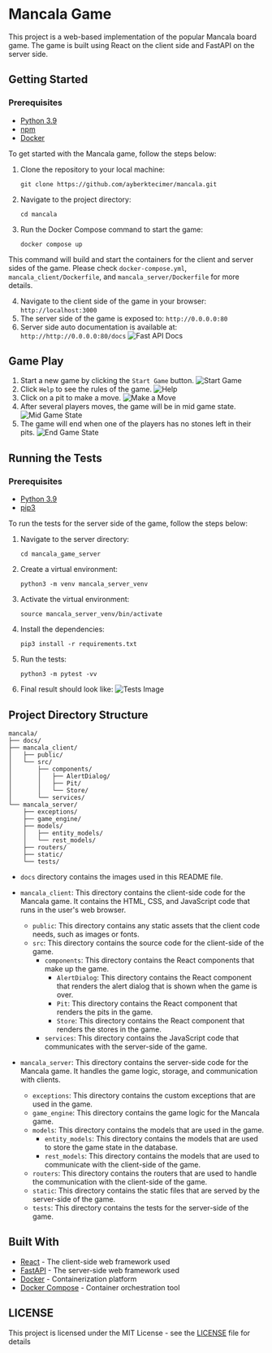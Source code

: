 # Mancala Game

This project is a web-based implementation of the popular Mancala board game. The game is built using React on the client side and FastAPI on the server side.

## Getting Started
### Prerequisites
- [Python 3.9](https://www.python.org/downloads/)
- [npm](https://docs.npmjs.com/downloading-and-installing-node-js-and-npm)
- [Docker](https://docs.docker.com/get-docker/)

To get started with the Mancala game, follow the steps below:

1. Clone the repository to your local machine:
    
    ```
    git clone https://github.com/ayberktecimer/mancala.git
    ```
2. Navigate to the project directory:
    
    ```
    cd mancala
   ```
3. Run the Docker Compose command to start the game:
    ```
   docker compose up
   ```
This command will build and start the containers for the client and server sides of the game.
Please check `docker-compose.yml`, `mancala_client/Dockerfile`, and `mancala_server/Dockerfile` for more details.

4. Navigate to the client side of the game in your browser:
        ```
        http://localhost:3000
        ```
5. The server side of the game is exposed to:
        ```
            http://0.0.0.0:80
        ```
6. Server side auto documentation is available at:
        ```
            http://http://0.0.0.0:80/docs
        ```
![Fast API Docs](./docs/fast_api_docs.png)
## Game Play
1. Start a new game by clicking the `Start Game` button.
![Start Game](./docs/start_game.png)
2. Click `Help` to see the rules of the game.
![Help](./docs/help.png)
3. Click on a pit to make a move.
![Make a Move](./docs/init_game_state.png)
4. After several players moves, the game will be in mid game state.
![Mid Game State](./docs/mid_game_state.png)
5. The game will end when one of the players has no stones left in their pits.
![End Game State](./docs/end_game_state.png)
## Running the Tests

### Prerequisites
- [Python 3.9](https://www.python.org/downloads/)
- [pip3](https://pip.pypa.io/en/stable/installation/)

To run the tests for the server side of the game, follow the steps below:

1. Navigate to the server directory:
    
    ```
    cd mancala_game_server
   ```
2. Create a virtual environment:
    
    ```
    python3 -m venv mancala_server_venv
   ```

3. Activate the virtual environment:
    
    ```
    source mancala_server_venv/bin/activate
   ```
4. Install the dependencies:
    
    ```
    pip3 install -r requirements.txt
   ```
5. Run the tests:
    
    ```
    python3 -m pytest -vv
   ```
6. Final result should look like:
![Tests Image](./docs/tests.png)
## Project Directory Structure

```
mancala/
├── docs/
├── mancala_client/
│   ├── public/
│   └── src/
│       ├── components/
│       │   ├── AlertDialog/
│       │   ├── Pit/
│       │   └── Store/
│       └── services/
└── mancala_server/
    ├── exceptions/
    ├── game_engine/
    ├── models/
    │   ├── entity_models/
    │   └── rest_models/
    ├── routers/
    ├── static/
    └── tests/
```
- `docs` directory contains the images used in this README file.
- `mancala_client`: This directory contains the client-side code for the Mancala game. It contains the HTML, CSS, and JavaScript code that runs in the user's web browser.

  - `public`: This directory contains any static assets that the client code needs, such as images or fonts.
  - `src`: This directory contains the source code for the client-side of the game.
    - `components`: This directory contains the React components that make up the game.
      - `AlertDialog`: This directory contains the React component that renders the alert dialog that is shown when the game is over.
      - `Pit`: This directory contains the React component that renders the pits in the game.
      - `Store`: This directory contains the React component that renders the stores in the game.
    - `services`: This directory contains the JavaScript code that communicates with the server-side of the game.
- `mancala_server`: This directory contains the server-side code for the Mancala game. It handles the game logic, storage, and communication with clients.
  - `exceptions`: This directory contains the custom exceptions that are used in the game.
  - `game_engine`: This directory contains the game logic for the Mancala game.
  - `models`: This directory contains the models that are used in the game.
    - `entity_models`: This directory contains the models that are used to store the game state in the database.
    - `rest_models`: This directory contains the models that are used to communicate with the client-side of the game.
  - `routers`: This directory contains the routers that are used to handle the communication with the client-side of the game.
  - `static`: This directory contains the static files that are served by the server-side of the game.
  - `tests`: This directory contains the tests for the server-side of the game.

## Built With

* [React](https://reactjs.org/) - The client-side web framework used
* [FastAPI](https://fastapi.tiangolo.com/) - The server-side web framework used
* [Docker](https://www.docker.com/) - Containerization platform
* [Docker Compose](https://docs.docker.com/compose/) - Container orchestration tool


## LICENSE
This project is licensed under the MIT License - see the [LICENSE](LICENSE) file for details
